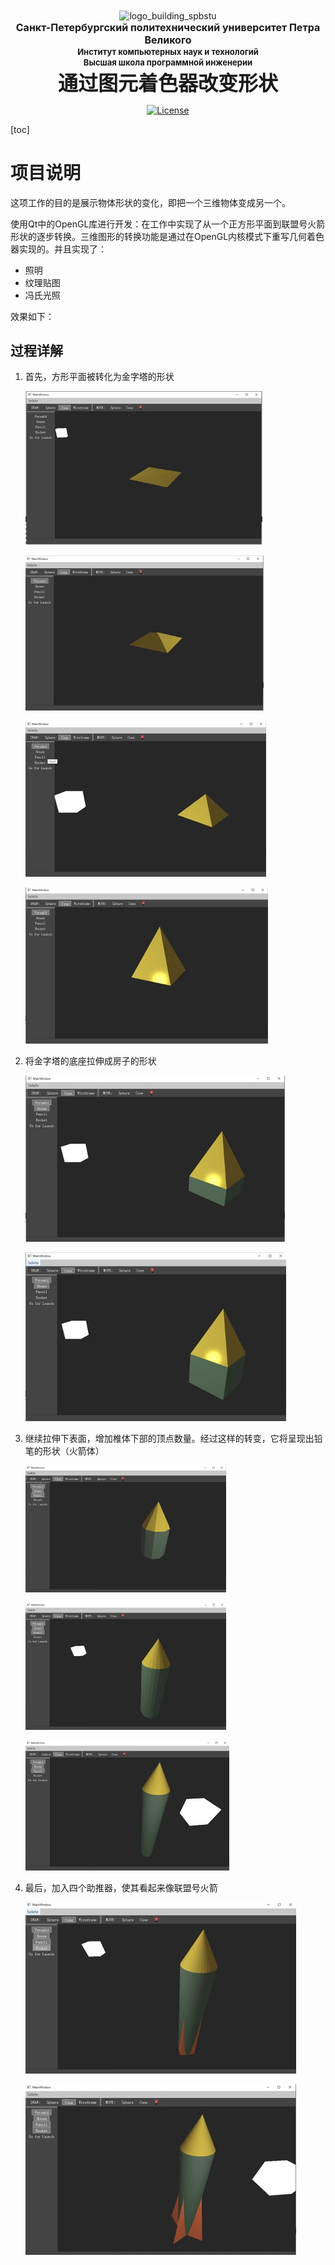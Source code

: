 <!-- SPbSTU 报告起始 -->

<div align="center">
  <!--<img width="250px" src="https://raw.githubusercontent.com/NekoSilverFox/NekoSilverfox/403ab045b7d9adeaaf8186c451af7243f5d8f46d/icons/new_logo_spbstu_ru.svg" align="center" alt="new_logo_spbstu_ru" />  新式 π logo -->
  <img width="250px" src="https://github.com/NekoSilverFox/NekoSilverfox/blob/master/icons/logo_building_spbstu.png?raw=true" align="center" alt="logo_building_spbstu" /> <!-- 研究型大学 logo -->
  </br>
  <b><font size=3>Санкт-Петербургский политехнический университет Петра Великого</font></b>
  </br>
  <b><font size=2>Институт компьютерных наук и технологий</font></b>
  </br>
  <b><font size=2>Высшая школа программной инженерии</font></b>
</div>


<div align="center">
<b><font size=6>通过图元着色器改变形状</font></b>


[![License](https://img.shields.io/badge/license-Apache%202.0-brightgreen)](LICENSE)

</div>
<div align=left>
<div STYLE="page-break-after: always;"></div>
<!-- SPbSTU 报告结束 -->


[toc]



# 项目说明

这项工作的目的是展示物体形状的变化，即把一个三维物体变成另一个。

使用Qt中的OpenGL库进行开发：在工作中实现了从一个正方形平面到联盟号火箭形状的逐步转换。三维图形的转换功能是通过在OpenGL内核模式下重写几何着色器实现的。并且实现了：

- 照明
- 纹理贴图
- 冯氏光照

效果如下：

## 过程详解

1. 首先，方形平面被转化为金字塔的形状

    ![image-20230323010415016](doc/pic/image-20230323010415016.png)

    ![image-20230323010430144](doc/pic/image-20230323010430144.png)

    ![image-20230323010434594](doc/pic/image-20230323010434594.png)

    ![image-20230323010437161](doc/pic/image-20230323010437161.png)

    

2. 将金字塔的底座拉伸成房子的形状

    ![image-20230323010442886](doc/pic/image-20230323010442886.png)

    ![image-20230323010449336](doc/pic/image-20230323010449336.png)

    

3. 继续拉伸下表面，增加椎体下部的顶点数量。经过这样的转变，它将呈现出铅笔的形状（火箭体）

    ![image-20230323010527488](doc/pic/image-20230323010527488.png)

    ![image-20230323010530054](doc/pic/image-20230323010530054.png)

    ![image-20230323010532744](doc/pic/image-20230323010532744.png)

4. 最后，加入四个助推器，使其看起来像联盟号火箭

    ![image-20230323010541365](doc/pic/image-20230323010541365.png)

    ![image-20230323010543829](doc/pic/image-20230323010543829.png)

    

